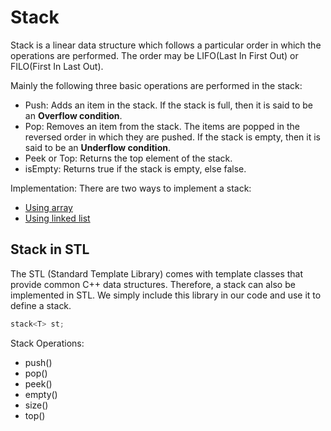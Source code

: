 # Stack

Stack is a linear data structure which follows a particular order in which the operations are performed. The order may be LIFO(Last In First Out) or FILO(First In Last Out).

Mainly the following three basic operations are performed in the stack:

- Push: Adds an item in the stack. If the stack is full, then it is said to be an **Overflow condition**.
- Pop: Removes an item from the stack. The items are popped in the reversed order in which they are pushed. If the stack is empty, then it is said to be an **Underflow condition**.
- Peek or Top: Returns the top element of the stack.
- isEmpty: Returns true if the stack is empty, else false.

Implementation:
There are two ways to implement a stack:

- [Using array](./code/stack_array.cpp)
- [Using linked list](./code/stack_linked_list.cpp)

## Stack in STL

The STL (Standard Template Library) comes with template classes that provide common C++ data structures. Therefore, a stack can also be implemented in STL. We simply include this library in our code and use it to define a stack.

```cpp
stack<T> st;
```

Stack Operations:

- push()
- pop()
- peek()
- empty()
- size()
- top()